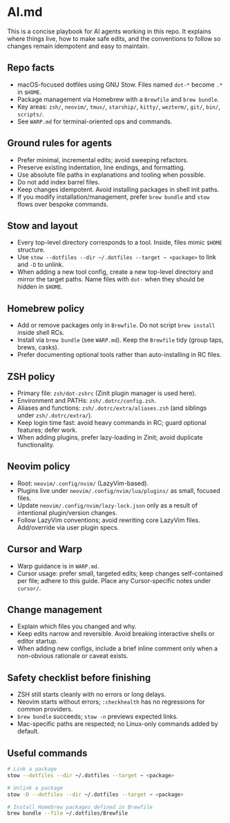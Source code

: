# AI.md

This is a concise playbook for AI agents working in this repo. It explains where things live, how to make safe edits, and the conventions to follow so changes remain idempotent and easy to maintain.

## Repo facts

- macOS-focused dotfiles using GNU Stow. Files named `dot-*` become `.*` in `$HOME`.
- Package management via Homebrew with a `Brewfile` and `brew bundle`.
- Key areas: `zsh/`, `neovim/`, `tmux/`, `starship/`, `kitty/`, `wezterm/`, `git/`, `bin/`, `scripts/`.
- See `WARP.md` for terminal-oriented ops and commands.

## Ground rules for agents

- Prefer minimal, incremental edits; avoid sweeping refactors.
- Preserve existing indentation, line endings, and formatting.
- Use absolute file paths in explanations and tooling when possible.
- Do not add index barrel files.
- Keep changes idempotent. Avoid installing packages in shell init paths.
- If you modify installation/management, prefer `brew bundle` and `stow` flows over bespoke commands.

## Stow and layout

- Every top-level directory corresponds to a tool. Inside, files mimic `$HOME` structure.
- Use `stow --dotfiles --dir ~/.dotfiles --target ~ <package>` to link and `-D` to unlink.
- When adding a new tool config, create a new top-level directory and mirror the target paths. Name files with `dot-` when they should be hidden in `$HOME`.

## Homebrew policy

- Add or remove packages only in `Brewfile`. Do not script `brew install` inside shell RCs.
- Install via `brew bundle` (see `WARP.md`). Keep the `Brewfile` tidy (group taps, brews, casks).
- Prefer documenting optional tools rather than auto-installing in RC files.

## ZSH policy

- Primary file: `zsh/dot-zshrc` (Zinit plugin manager is used here).
- Environment and PATHs: `zsh/.dotrc/config.zsh`.
- Aliases and functions: `zsh/.dotrc/extra/aliases.zsh` (and siblings under `zsh/.dotrc/extra/`).
- Keep login time fast: avoid heavy commands in RC; guard optional features; defer work.
- When adding plugins, prefer lazy-loading in Zinit; avoid duplicate functionality.

## Neovim policy

- Root: `neovim/.config/nvim/` (LazyVim-based).
- Plugins live under `neovim/.config/nvim/lua/plugins/` as small, focused files.
- Update `neovim/.config/nvim/lazy-lock.json` only as a result of intentional plugin/version changes.
- Follow LazyVim conventions; avoid rewriting core LazyVim files. Add/override via user plugin specs.

## Cursor and Warp

- Warp guidance is in `WARP.md`.
- Cursor usage: prefer small, targeted edits; keep changes self-contained per file; adhere to this guide. Place any Cursor-specific notes under `cursor/`.

## Change management

- Explain which files you changed and why.
- Keep edits narrow and reversible. Avoid breaking interactive shells or editor startup.
- When adding new configs, include a brief inline comment only when a non-obvious rationale or caveat exists.

## Safety checklist before finishing

- ZSH still starts cleanly with no errors or long delays.
- Neovim starts without errors; `:checkhealth` has no regressions for common providers.
- `brew bundle` succeeds; `stow -n` previews expected links.
- Mac-specific paths are respected; no Linux-only commands added by default.

## Useful commands

```bash
# Link a package
stow --dotfiles --dir ~/.dotfiles --target ~ <package>

# Unlink a package
stow -D --dotfiles --dir ~/.dotfiles --target ~ <package>

# Install Homebrew packages defined in Brewfile
brew bundle --file ~/.dotfiles/Brewfile
```



